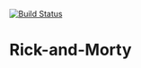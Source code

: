 <a href="https://github.com/emanoelv/Rick-and-Morty/actions"><img src="https://github.com/emanoelv]/Rick-and-Morty/workflows/run-tests/badge.svg" alt="Build Status"></a>

# Rick-and-Morty